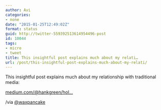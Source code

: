 ```yaml
---
author: Avi
categories:
- none
date: "2015-01-25T12:49:02Z"
format: status
guid: http://twitter-559392513614954496-post
id: 10044
tags:
- micro
- tweet
title: This insightful post explains much about my relati…
url: /post/this-insightful-post-explains-much-about-my-relati/
---
```

This insightful post explains much about my relationship with traditional media:

[medium.com/@hankgreen/hol…](https://medium.com/@hankgreen/holy-shit-i-interviewed-the-president-fa3e8fb44d16)

/via [@waxpancake](http://twitter.com/waxpancake)